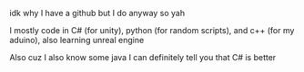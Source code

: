 idk why I have a github but I do anyway so yah

I mostly code in C# (for unity), python (for random scripts), and c++ (for my aduino), also learning unreal engine

Also cuz I also know some java I can definitely tell you that C# is better

